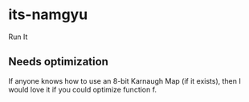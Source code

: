 # its-namgyu
Run It

## Needs optimization
If anyone knows how to use an 8-bit Karnaugh Map (if it exists), then I would love it if you could optimize function f.
